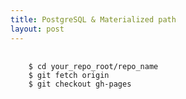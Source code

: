 ```yaml
---
title: PostgreSQL & Materialized path
layout: post
---
```


<pre>
  <code>
    $ cd your_repo_root/repo_name
    $ git fetch origin
    $ git checkout gh-pages
  </code>
</pre>

